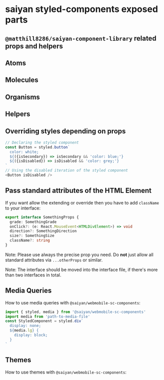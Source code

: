 # saiyan styled-components exposed parts

## `@matthill8286/saiyan-component-library` related props and helpers

## Atoms

## Molecules

## Organisms

## Helpers

## Overriding styles depending on props

```js
// Declaring the styled component
const Button = styled.button`
  color: white;
  ${({isSecondary}) => isSecondary && 'color: blue;'}
  ${({isDisabled}) => isDisabled && 'color: grey;'}
`
// Using the disabled iteration of the styled component
<Button isDisabled />
```

## Pass standard attributes of the HTML Element

If you want allow the extending or override then you have to add `className` to your interface:

```ts
export interface SomethingProps {
  grade: SomethingGrade
  onClick?: (e: React.MouseEvent<HTMLDivElement>) => void
  direction?: SomethingDirection
  size?: SomethingSize
  className?: string
}
```

Note: Please use always the precise prop you need. Do **not** just allow all standard attributes via `...otherProps` or similar.

Note: The interface should be moved into the interface file, if there's more than two interfaces in total.

## Media Queries

How to use media queries with `@saiyan/webmobile-sc-components`:

```js
import { styled, media } from '@saiyan/webmobile-sc-components'
import media from 'path-to-media-file'
const StyledComponent = styled.div`
  display: none;
  ${media.lg} {
    display: block;
  }
`
```

## Themes

How to use themes with `@saiyan/webmobile-sc-components`:
